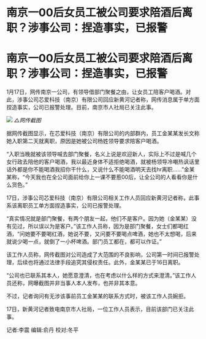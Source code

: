 # 南京一00后女员工被公司要求陪酒后离职？涉事公司：捏造事实，已报警

# 南京一00后女员工被公司要求陪酒后离职？涉事公司：捏造事实，已报警

1月17日，网传南京一公司，有领导借部门聚餐之由，让女员工陪客户喝酒。对此，涉事公司芯爱科技（南京）有限公司回应新黄河记者称，网传消息属于单方面捏造事实，公司已报警处理。目前，南京市人社局已关注此事。

![](https://inews.gtimg.com/om_bt/OejKGD2g1ScVyCA7QhSq0_MNRhn2DDgzEcp4OZBh7wXEkAA/1000)
_△网传截图_

据网传截图显示，在芯爱科技（南京）有限公司的内部群内，员工金某某发长文称她入职第二天就离职，原因是她被公司杨姓领导要求陪客户喝酒。

“入职当晚就被该领导喊去部门聚餐，名义上说是欢迎新人，实际上不过是喊几个女行政去陪他的客户喝酒，我以最近身体不适拒绝喝酒，就被杨领导冷嘲热讽话里话外都是你不能喝酒我招你干什么，又说什么不能喝酒明天去找hr离职……”金某某称，“今天我也在全公司面前给你上一课不要惹00后，让全公司的人看看你是什么货色。”

17日，涉事公司芯爱科技（南京）有限公司相关工作人员回应新黄河记者称，此事系该离职员工单方面捏造事实，公司已报警处理。

“真实情况就是部门聚餐，有两个朋友一起，他们不是客户。因为她（金某某）没有见过，所以误以为是客户。”该工作人员称，因为是部门聚餐，女士们都喝红酒，“问她要不要喝红酒，她说不要，又问要不要喝点啤酒，她也不太想喝，后来就说少喝一点，就倒了一小杯啤酒。部门员工都在，都可以作证。”

该工作人员称，网传截图对公司造成了大范围的不良影响，公司第一时间已报警处理，后续也将通过法律手段追究其侵权责任。此外，金某某已于16日离职。

“公司也已联系其本人，她愿意澄清，也在考虑以什么样的方式来澄清。”该工作人员还称，网曝截图并非当事人本人发布，也并非其本意。

不过，记者询问有无涉该事前员工金某某的联系方式时，被该工作人员婉拒。

17日，新黄河记者致电南京市人社局，一位工作人员表示，目前该部门已关注此事。

记者:李震 编辑:俞丹 校对:冬平

